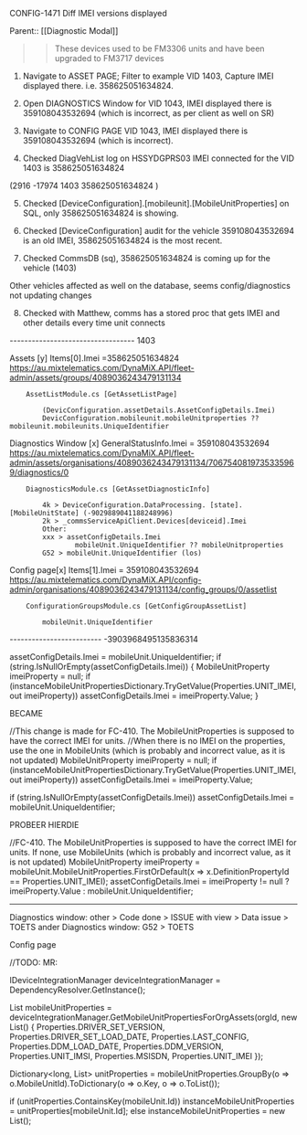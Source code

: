 CONFIG-1471 Diff IMEI versions displayed

Parent:: [[Diagnostic Modal]]

>> These devices used to be FM3306 units and have been upgraded to FM3717 devices

1. Navigate to ASSET PAGE; Filter to example VID 1403, Capture IMEI displayed there. i.e. 358625051634824.

2. Open DIAGNOSTICS Window for VID 1043, IMEI displayed there is 359108043532694 (which is incorrect, as per client as well on SR)

3. Navigate to CONFIG PAGE VID 1043, IMEI displayed there is 359108043532694 (which is incorrect).

4. Checked DiagVehList log on HSSYDGPRS03 IMEI connected for the VID 1403 is 358625051634824

(2916 -17974 1403 358625051634824 )

5. Checked [DeviceConfiguration].[mobileunit].[MobileUnitProperties] on SQL, only 358625051634824 is showing.

6. Checked [DeviceConfiguration] audit for the vehicle 359108043532694 is an old IMEI, 358625051634824 is the most recent.

7. Checked CommsDB (sq), 358625051634824 is coming up for the vehicle (1403)

Other vehicles affected as well on the database, seems config/diagnostics not updating changes

8. Checked with Matthew, comms has a stored proc that gets IMEI and other details every time unit connects 

---------------------------------- 1403

Assets [y]
	Items[0].Imei =358625051634824
	https://au.mixtelematics.com/DynaMiX.API/fleet-admin/assets/groups/4089036243479131134

		AssetListModule.cs [GetAssetListPage]

			(DevicConfiguration.assetDetails.AssetConfigDetails.Imei)
			DevicConfiguration.mobileunit.mobileUnitproperties ?? mobileunit.mobileunits.UniqueIdentifier



Diagnostics Window [x]
	GeneralStatusInfo.Imei = 359108043532694
	https://au.mixtelematics.com/DynaMiX.API/fleet-admin/assets/organisations/4089036243479131134/7067540819735335969/diagnostics/0

		
		DiagnosticsModule.cs [GetAssetDiagnosticInfo]

			4k > DeviceConfiguration.DataProcessing. [state].[MobileUnitState] (-9029889041188248996)
			2k > _commsServiceApiClient.Devices[deviceid].Imei
			Other:
			xxx > assetConfigDetails.Imei
					mobileUnit.UniqueIdentifier ?? mobileUnitproperties
			G52 > mobileUnit.UniqueIdentifier (los)



Config page[x]
	Items[1].Imei = 359108043532694
	https://au.mixtelematics.com/DynaMiX.API/config-admin/organisations/4089036243479131134/config_groups/0/assetlist

		ConfigurationGroupsModule.cs [GetConfigGroupAssetList]

			mobileUnit.UniqueIdentifier



-------------------------    -3903968495135836314


assetConfigDetails.Imei = mobileUnit.UniqueIdentifier;
if (string.IsNullOrEmpty(assetConfigDetails.Imei))
{
	MobileUnitProperty imeiProperty = null;
	if (instanceMobileUnitPropertiesDictionary.TryGetValue(Properties.UNIT_IMEI, out imeiProperty))
		assetConfigDetails.Imei = imeiProperty.Value;
}


BECAME


//This change is made for FC-410. The MobileUnitProperties is supposed to have the correct IMEI for units.
//When there is no IMEI on the properties, use the one in MobileUnits (which is probably and incorrect value, as it is not updated)
MobileUnitProperty imeiProperty = null;
if (instanceMobileUnitPropertiesDictionary.TryGetValue(Properties.UNIT_IMEI, out imeiProperty))
	assetConfigDetails.Imei = imeiProperty.Value;

if (string.IsNullOrEmpty(assetConfigDetails.Imei))
	assetConfigDetails.Imei = mobileUnit.UniqueIdentifier;


PROBEER HIERDIE


//FC-410. The MobileUnitProperties is supposed to have the correct IMEI for units. If none, use MobileUnits (which is probably and incorrect value, as it is not updated)
MobileUnitProperty imeiProperty = mobileUnit.MobileUnitProperties.FirstOrDefault(x => x.DefinitionPropertyId == Properties.UNIT_IMEI);
assetConfigDetails.Imei = imeiProperty != null ? imeiProperty.Value : mobileUnit.UniqueIdentifier;


-----------------------

Diagnostics window: other > Code done > ISSUE with view > Data issue > TOETS ander
Diagnostics window: G52 > TOETS

Config page


//TODO: MR: 



IDeviceIntegrationManager deviceIntegrationManager = DependencyResolver.GetInstance<IDeviceIntegrationManager>();

List<MobileUnitProperty> mobileUnitProperties = deviceIntegrationManager.GetMobileUnitPropertiesForOrgAssets(orgId, new List<long>()
				{
					Properties.DRIVER_SET_VERSION, Properties.DRIVER_SET_LOAD_DATE, Properties.LAST_CONFIG, Properties.DDM_LOAD_DATE, Properties.DDM_VERSION, Properties.UNIT_IMSI, Properties.MSISDN, Properties.UNIT_IMEI
				});

Dictionary<long, List<MobileUnitProperty>> unitProperties = mobileUnitProperties.GroupBy(o => o.MobileUnitId).ToDictionary(o => o.Key, o => o.ToList());

if (unitProperties.ContainsKey(mobileUnit.Id))
					instanceMobileUnitProperties = unitProperties[mobileUnit.Id];
				else
					instanceMobileUnitProperties = new List<MobileUnitProperty>();

